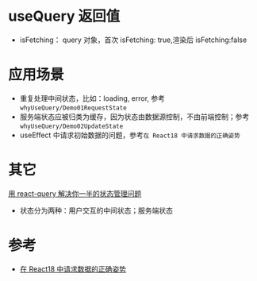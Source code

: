 # useQuery 返回值

- isFetching： query 对象，首次 isFetching: true,渲染后 isFetching:false

# 应用场景

- 重复处理中间状态，比如：loading, error, 参考 `whyUseQuery/Demo01RequestState`
- 服务端状态应被归类为缓存，因为状态由数据源控制，不由前端控制；参考 `whyUseQuery/Demo02UpdateState`
- useEffect 中请求初始数据的问题，参考`在 React18 中请求数据的正确姿势`

# 其它

[用 react-query 解决你一半的状态管理问题](https://zhuanlan.zhihu.com/p/351280149)

- 状态分为两种：用户交互的中间状态；服务端状态

# 参考

- [在 React18 中请求数据的正确姿势](https://zhuanlan.zhihu.com/p/536624672)
